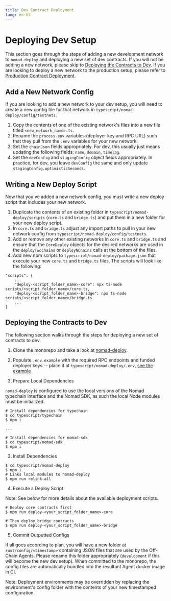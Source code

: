 ```yaml
---
title: Dev Contract Deployment
lang: en-US
---
```


# Deploying Dev Setup

This section goes through the steps of adding a new development network to `nomad-deploy` and deploying a new set of dev contracts. If you will not be adding a new network, please skip to [Deploying the Contracts to Dev](#deploying-the-contracts-to-dev). If you are looking to deploy a new network to the production setup, please refer to [Production Contract Deployment](docs.nomad.xyz/dev/prod-contract-deploy.html).

## Add a New Network Config

If you are looking to add a new network to your dev setup, you will need to create a new config file for that network in `typescript/nomad-deploy/config/testnets`.

1. Copy the contents of one of the existing network's files into a new file titled `<new_network_name>.ts`.
2. Rename the `process.env` variables (deployer key and RPC URL) such that they pull from the `.env` variables for your new network.
3. Set the `chainJson` fields appropriately. For dev, this usually just means updating the following fields: `name`, `domain`, `timelag`.
4. Set the `devConfig` and `stagingConfig` object fields appropriately. In practice, for dev, you leave `devConfig` the same and only update `stagingConfig.optimisticSeconds`.

## Writing a New Deploy Script

Now that you've added a new network config, you must write a new deploy script that includes your new network.

1. Duplicate the contents of an existing folder in `typescript/nomad-deploy/scripts` (`core.ts` and `bridge.ts`) and put them in a new folder for your new deploy script.
2. In `core.ts` and `bridge.ts` adjust any import paths to pull in your new network config from `typescript/nomad-deploy/config/testnets`.
3. Add or remove any other existing networks in `core.ts` and `bridge.ts` and ensure that the `CoreDeploy` objects for the desired networks are used in the `deployTwoChains` or `deployNChains` calls at the bottom of the files.
4. Add new npm scripts to `typescript/nomad-deploy/package.json` that execute your new `core.ts` and `bridge.ts` files. The scripts will look like the following:

```
"scripts": {
    ...
    "deploy-<script_folder_name>-core": npx ts-node scripts/<script_folder_name>/core.ts,
    "deploy-<script_folder_name>-bridge": npx ts-node scripts/<script_folder_name>/bridge.ts
    ...
}
```

## Deploying the Contracts to Dev

The following section walks through the steps for deploying a new set of contracts to dev.

1. Clone the monorepo and take a look at [nomad-deploy](https://github.com/nomad-xyz/nomad-monorepo/tree/main/typescript/nomad-deploy).

2. Populate `.env.example` with the required RPC endpoints and funded deployer keys -- place it at `typescript/nomad-deploy/.env`, [see the example](https://github.com/nomad-xyz/nomad-monorepo/blob/main/typescript/nomad-deploy/.env.example)

3. Prepare Local Dependencies

`nomad-deploy` is configured to use the local versions of the Nomad typechain interface and the Nomad SDK, as such the local Node modules must be initialized.

```
# Install dependencies for typechain
$ cd typescript/typechain
$ npm i

...

# Install dependencies for nomad-sdk
$ cd typescript/nomad-sdk
$ npm i
```

3. Install Dependencies

```
$ cd typescript/nomad-deploy
$ npm i
# Links local modules to nomad-deploy
$ npm run relink-all
```

4. Execute a Deploy Script

Note: See below for more details about the available deployment scripts.

```
# Deploy core contracts first
$ npm run deploy-<your_script_folder_name>-core

# Then deploy bridge contracts
$ npm run deploy-<your_script_folder_name>-bridge
```

5. Commit Outputted Configs

If all goes according to plan, you will have a new folder at `rust/config/<timestamp>` containing JSON files that are used by the Off-Chain Agents. Please rename this folder appropriately (`development` if this will become the new dev setup). When committed to the monorepo, the config files are automatically bundled into the resultant Agent docker image in CI.

Note: Deployment environments may be overridden by replacing the environment's config folder with the contents of your new timestamped configuration.
